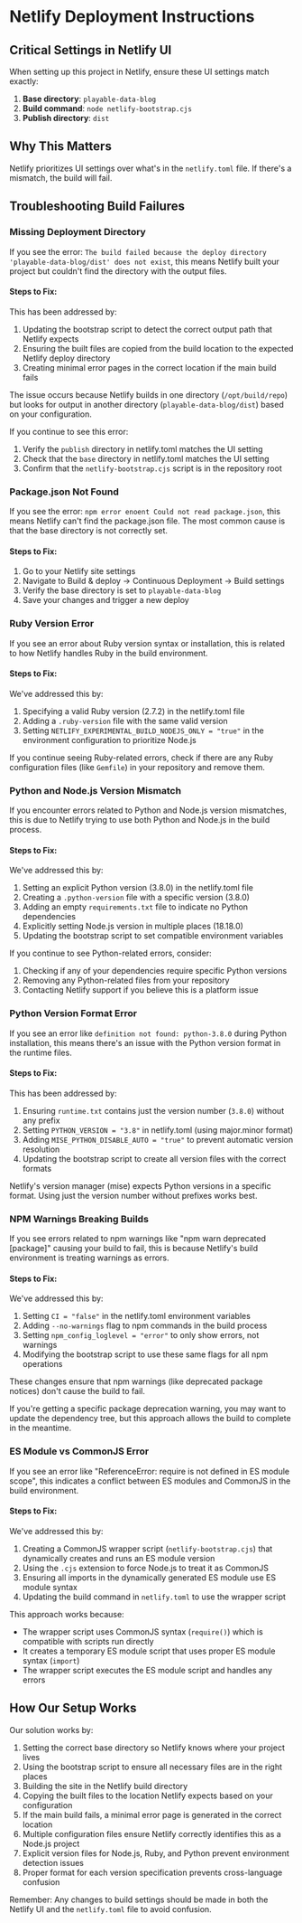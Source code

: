 # Netlify Deployment Instructions

## Critical Settings in Netlify UI

When setting up this project in Netlify, ensure these UI settings match exactly:

1. **Base directory**: `playable-data-blog`
2. **Build command**: `node netlify-bootstrap.cjs`
3. **Publish directory**: `dist`

## Why This Matters

Netlify prioritizes UI settings over what's in the `netlify.toml` file. If there's a mismatch, the build will fail.

## Troubleshooting Build Failures

### Missing Deployment Directory

If you see the error: `The build failed because the deploy directory 'playable-data-blog/dist' does not exist`, this means Netlify built your project but couldn't find the directory with the output files.

#### Steps to Fix:

This has been addressed by:
1. Updating the bootstrap script to detect the correct output path that Netlify expects
2. Ensuring the built files are copied from the build location to the expected Netlify deploy directory
3. Creating minimal error pages in the correct location if the main build fails

The issue occurs because Netlify builds in one directory (`/opt/build/repo`) but looks for output in another directory (`playable-data-blog/dist`) based on your configuration.

If you continue to see this error:
1. Verify the `publish` directory in netlify.toml matches the UI setting
2. Check that the `base` directory in netlify.toml matches the UI setting
3. Confirm that the `netlify-bootstrap.cjs` script is in the repository root

### Package.json Not Found

If you see the error: `npm error enoent Could not read package.json`, this means Netlify can't find the package.json file. The most common cause is that the base directory is not correctly set.

#### Steps to Fix:

1. Go to your Netlify site settings
2. Navigate to Build & deploy → Continuous Deployment → Build settings
3. Verify the base directory is set to `playable-data-blog`
4. Save your changes and trigger a new deploy

### Ruby Version Error

If you see an error about Ruby version syntax or installation, this is related to how Netlify handles Ruby in the build environment.

#### Steps to Fix:

We've addressed this by:
1. Specifying a valid Ruby version (2.7.2) in the netlify.toml file
2. Adding a `.ruby-version` file with the same valid version
3. Setting `NETLIFY_EXPERIMENTAL_BUILD_NODEJS_ONLY = "true"` in the environment configuration to prioritize Node.js

If you continue seeing Ruby-related errors, check if there are any Ruby configuration files (like `Gemfile`) in your repository and remove them.

### Python and Node.js Version Mismatch

If you encounter errors related to Python and Node.js version mismatches, this is due to Netlify trying to use both Python and Node.js in the build process.

#### Steps to Fix:

We've addressed this by:
1. Setting an explicit Python version (3.8.0) in the netlify.toml file
2. Creating a `.python-version` file with a specific version (3.8.0)
3. Adding an empty `requirements.txt` file to indicate no Python dependencies
4. Explicitly setting Node.js version in multiple places (18.18.0)
5. Updating the bootstrap script to set compatible environment variables

If you continue to see Python-related errors, consider:
1. Checking if any of your dependencies require specific Python versions
2. Removing any Python-related files from your repository
3. Contacting Netlify support if you believe this is a platform issue

### Python Version Format Error

If you see an error like `definition not found: python-3.8.0` during Python installation, this means there's an issue with the Python version format in the runtime files.

#### Steps to Fix:

This has been addressed by:
1. Ensuring `runtime.txt` contains just the version number (`3.8.0`) without any prefix
2. Setting `PYTHON_VERSION = "3.8"` in netlify.toml (using major.minor format)
3. Adding `MISE_PYTHON_DISABLE_AUTO = "true"` to prevent automatic version resolution
4. Updating the bootstrap script to create all version files with the correct formats

Netlify's version manager (mise) expects Python versions in a specific format. Using just the version number without prefixes works best.

### NPM Warnings Breaking Builds

If you see errors related to npm warnings like "npm warn deprecated [package]" causing your build to fail, this is because Netlify's build environment is treating warnings as errors.

#### Steps to Fix:

We've addressed this by:
1. Setting `CI = "false"` in the netlify.toml environment variables
2. Adding `--no-warnings` flag to npm commands in the build process
3. Setting `npm_config_loglevel = "error"` to only show errors, not warnings
4. Modifying the bootstrap script to use these same flags for all npm operations

These changes ensure that npm warnings (like deprecated package notices) don't cause the build to fail.

If you're getting a specific package deprecation warning, you may want to update the dependency tree, but this approach allows the build to complete in the meantime.

### ES Module vs CommonJS Error

If you see an error like "ReferenceError: require is not defined in ES module scope", this indicates a conflict between ES modules and CommonJS in the build environment.

#### Steps to Fix:

We've addressed this by:
1. Creating a CommonJS wrapper script (`netlify-bootstrap.cjs`) that dynamically creates and runs an ES module version
2. Using the `.cjs` extension to force Node.js to treat it as CommonJS
3. Ensuring all imports in the dynamically generated ES module use ES module syntax
4. Updating the build command in `netlify.toml` to use the wrapper script

This approach works because:
- The wrapper script uses CommonJS syntax (`require()`) which is compatible with scripts run directly
- It creates a temporary ES module script that uses proper ES module syntax (`import`)
- The wrapper script executes the ES module script and handles any errors

## How Our Setup Works

Our solution works by:

1. Setting the correct base directory so Netlify knows where your project lives
2. Using the bootstrap script to ensure all necessary files are in the right places
3. Building the site in the Netlify build directory
4. Copying the built files to the location Netlify expects based on your configuration
5. If the main build fails, a minimal error page is generated in the correct location
6. Multiple configuration files ensure Netlify correctly identifies this as a Node.js project
7. Explicit version files for Node.js, Ruby, and Python prevent environment detection issues
8. Proper format for each version specification prevents cross-language confusion

Remember: Any changes to build settings should be made in both the Netlify UI and the `netlify.toml` file to avoid confusion. 